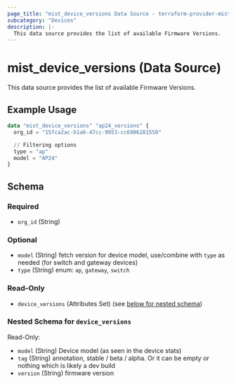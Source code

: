 ```yaml
---
page_title: "mist_device_versions Data Source - terraform-provider-mist"
subcategory: "Devices"
description: |-
  This data source provides the list of available Firmware Versions.
---
```


# mist_device_versions (Data Source)

This data source provides the list of available Firmware Versions.


## Example Usage

```terraform
data "mist_device_versions" "ap24_versions" {
  org_id = "15fca2ac-b1a6-47cc-9953-cc6906281550"

  // Filtering options
  type = "ap"
  model = "AP24"
}
```

<!-- schema generated by tfplugindocs -->
## Schema

### Required

- `org_id` (String)

### Optional

- `model` (String) fetch version for device model, use/combine with `type` as needed (for switch and gateway devices)
- `type` (String) enum: `ap`, `gateway`, `switch`

### Read-Only

- `device_versions` (Attributes Set) (see [below for nested schema](#nestedatt--device_versions))

<a id="nestedatt--device_versions"></a>
### Nested Schema for `device_versions`

Read-Only:

- `model` (String) Device model (as seen in the device stats)
- `tag` (String) annotation, stable / beta / alpha. Or it can be empty or nothing which is likely a dev build
- `version` (String) firmware version